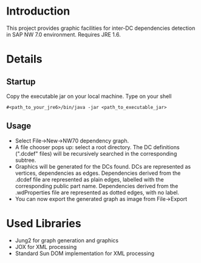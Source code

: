 # Introduction #

This project provides graphic facilities for inter-DC dependencies detection in SAP NW 7.0 environment.
Requires JRE 1.6.


# Details #

## Startup ##
Copy the executable jar on your local machine. Type on your shell
```
#<path_to_your_jre6>/bin/java -jar <path_to_executable_jar>
```

## Usage ##
  * Select File->New->NW70 dependency graph.
  * A file chooser pops up: select a root directory. The DC definitions (".dcdef" files) will be recursively searched in the corresponding subtree.
  * Graphics will be generated for the DCs found. DCs are represented as vertices, dependencies as edges. Dependencies derived from the .dcdef file are represented as plain edges, labelled with the corresponding public part name. Dependencies derived from the .wdProperties file are represented as dotted edges, with no label.
  * You can now export the generated graph as image from File->Export

# Used Libraries #
  * Jung2 for graph generation and graphics
  * JOX for XML processing
  * Standard Sun DOM implementation for XML processing